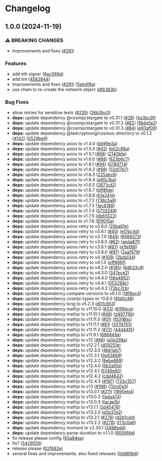 # Changelog

## 1.0.0 (2024-11-19)


### ⚠ BREAKING CHANGES

* Improvements and fixes ([#281](https://github.com/TedcryptoOrg/cosmos-signer/issues/281))

### Features

* add eth signer ([6ec066d](https://github.com/TedcryptoOrg/cosmos-signer/commit/6ec066dc85e3c73b8d7e5083b9a3068c584e5d62))
* add lint ([4582844](https://github.com/TedcryptoOrg/cosmos-signer/commit/4582844b9247cf5da2a2d1a02e3b01e20e94f433))
* Improvements and fixes ([#281](https://github.com/TedcryptoOrg/cosmos-signer/issues/281)) ([5ebdf8a](https://github.com/TedcryptoOrg/cosmos-signer/commit/5ebdf8a17d073f5f20e101d87dbf8a9bb7c95eb7))
* use chain to re-create the network object ([dfb383b](https://github.com/TedcryptoOrg/cosmos-signer/commit/dfb383b11dd799704ecae09adcff05242b848b91))


### Bug Fixes

* allow retries for sensitive tests ([#235](https://github.com/TedcryptoOrg/cosmos-signer/issues/235)) ([26b3bc0](https://github.com/TedcryptoOrg/cosmos-signer/commit/26b3bc093c849b2442c6096a86b5a056c8b0d519))
* **deps:** update dependency @cosmjs/stargate to v0.31.1 ([#28](https://github.com/TedcryptoOrg/cosmos-signer/issues/28)) ([4a3bc9f](https://github.com/TedcryptoOrg/cosmos-signer/commit/4a3bc9fe906de61279759b20a38eef8876458290))
* **deps:** update dependency @cosmjs/stargate to v0.31.2 ([#82](https://github.com/TedcryptoOrg/cosmos-signer/issues/82)) ([9bbe1a2](https://github.com/TedcryptoOrg/cosmos-signer/commit/9bbe1a2fb56fab9c2aa55e836383af2192a7b097))
* **deps:** update dependency @cosmjs/stargate to v0.31.3 ([#84](https://github.com/TedcryptoOrg/cosmos-signer/issues/84)) ([e93af09](https://github.com/TedcryptoOrg/cosmos-signer/commit/e93af09bc69c375310707403b6429dcfcca6f8f8))
* **deps:** update dependency @tedcryptoorg/cosmos-directory to v0.1.2 ([#142](https://github.com/TedcryptoOrg/cosmos-signer/issues/142)) ([0529be9](https://github.com/TedcryptoOrg/cosmos-signer/commit/0529be97eebf8b92c5edd3db3054a6ae20be50f1))
* **deps:** update dependency axios to v1.4.0 ([bb99e3a](https://github.com/TedcryptoOrg/cosmos-signer/commit/bb99e3a09879787970eac975cdaf3d58cfd009bb))
* **deps:** update dependency axios to v1.5.0 ([#42](https://github.com/TedcryptoOrg/cosmos-signer/issues/42)) ([b02c88a](https://github.com/TedcryptoOrg/cosmos-signer/commit/b02c88aacf1e936336f608cb1704836c16e15bea))
* **deps:** update dependency axios to v1.5.1 ([#68](https://github.com/TedcryptoOrg/cosmos-signer/issues/68)) ([2140bfe](https://github.com/TedcryptoOrg/cosmos-signer/commit/2140bfea8ee757b2866d03a24a90bb54ce592ef9))
* **deps:** update dependency axios to v1.6.0 ([#88](https://github.com/TedcryptoOrg/cosmos-signer/issues/88)) ([623b6c7](https://github.com/TedcryptoOrg/cosmos-signer/commit/623b6c7ceb412c8ac32b16b806ad4b1a36075260))
* **deps:** update dependency axios to v1.6.1 ([#94](https://github.com/TedcryptoOrg/cosmos-signer/issues/94)) ([0780714](https://github.com/TedcryptoOrg/cosmos-signer/commit/0780714525cb26d8f84692314b73c9fbc1dba5c7))
* **deps:** update dependency axios to v1.6.2 ([#98](https://github.com/TedcryptoOrg/cosmos-signer/issues/98)) ([52d17b7](https://github.com/TedcryptoOrg/cosmos-signer/commit/52d17b7d0102fe635059257b816da1e1d80c50f8))
* **deps:** update dependency axios to v1.6.3 ([225abc6](https://github.com/TedcryptoOrg/cosmos-signer/commit/225abc6490f24e501d216960c03ccfeaba087003))
* **deps:** update dependency axios to v1.6.4 ([e90c1ba](https://github.com/TedcryptoOrg/cosmos-signer/commit/e90c1ba239ed916a67dd4af375f10f96dab716d9))
* **deps:** update dependency axios to v1.6.5 ([2871cd2](https://github.com/TedcryptoOrg/cosmos-signer/commit/2871cd265dee73b8b5b42de8f7b18f9054d48bdb))
* **deps:** update dependency axios to v1.6.7 ([bff8fde](https://github.com/TedcryptoOrg/cosmos-signer/commit/bff8fdef62de07ed6151946d90980a74f5f592a6))
* **deps:** update dependency axios to v1.6.8 ([b1a241e](https://github.com/TedcryptoOrg/cosmos-signer/commit/b1a241eff81674ffee0e7d907cdcac237a5ffbe6))
* **deps:** update dependency axios to v1.7.2 ([738c5a9](https://github.com/TedcryptoOrg/cosmos-signer/commit/738c5a991db13eae4ca333e603c0ffd0f4392fe5))
* **deps:** update dependency axios to v1.7.3 ([1ec8188](https://github.com/TedcryptoOrg/cosmos-signer/commit/1ec81888fd048eda19e05929e7797506bfa9cf38))
* **deps:** update dependency axios to v1.7.4 ([5733249](https://github.com/TedcryptoOrg/cosmos-signer/commit/573324996bfb57a1930916d134d29a5a46edf2a7))
* **deps:** update dependency axios to v1.7.5 ([db65522](https://github.com/TedcryptoOrg/cosmos-signer/commit/db6552293981f190116b5c1d38e30e2a8237f43e))
* **deps:** update dependency axios to v1.7.6 ([91f015a](https://github.com/TedcryptoOrg/cosmos-signer/commit/91f015a0684c643aa39c5c01a43fa5e6312bbab7))
* **deps:** update dependency axios-retry to v3.6.0 ([20ba61e](https://github.com/TedcryptoOrg/cosmos-signer/commit/20ba61e9834a1e0ac7af5b9a43ee19ff5e1aa0eb))
* **deps:** update dependency axios-retry to v3.6.1 ([#40](https://github.com/TedcryptoOrg/cosmos-signer/issues/40)) ([e17bc4d](https://github.com/TedcryptoOrg/cosmos-signer/commit/e17bc4d4562205ae01c60c74f577ba6b2e6c0d9b))
* **deps:** update dependency axios-retry to v3.7.0 ([#45](https://github.com/TedcryptoOrg/cosmos-signer/issues/45)) ([8569273](https://github.com/TedcryptoOrg/cosmos-signer/commit/8569273e0446c1a7ef074aaf0489b9e1f2709703))
* **deps:** update dependency axios-retry to v3.8.0 ([#62](https://github.com/TedcryptoOrg/cosmos-signer/issues/62)) ([aeda87f](https://github.com/TedcryptoOrg/cosmos-signer/commit/aeda87fe605e89e90eb9a0c40d093db737a6572c))
* **deps:** update dependency axios-retry to v3.8.1 ([#87](https://github.com/TedcryptoOrg/cosmos-signer/issues/87)) ([e1fef88](https://github.com/TedcryptoOrg/cosmos-signer/commit/e1fef88da5eaf0d966584a871a9d718884bad06c))
* **deps:** update dependency axios-retry to v3.9.0 ([#97](https://github.com/TedcryptoOrg/cosmos-signer/issues/97)) ([2aaf879](https://github.com/TedcryptoOrg/cosmos-signer/commit/2aaf8791cded5175d31f7494d54db1c874c34318))
* **deps:** update dependency axios-retry to v4 ([#109](https://github.com/TedcryptoOrg/cosmos-signer/issues/109)) ([2bda134](https://github.com/TedcryptoOrg/cosmos-signer/commit/2bda1349d42cef4aac2e52e564dce6d7e1aadfc9))
* **deps:** update dependency axios-retry to v4.1.0 ([e1f866f](https://github.com/TedcryptoOrg/cosmos-signer/commit/e1f866f884baa7543b3af3cbb22c9f4f9545dae2))
* **deps:** update dependency axios-retry to v4.2.0 ([#185](https://github.com/TedcryptoOrg/cosmos-signer/issues/185)) ([8d633c8](https://github.com/TedcryptoOrg/cosmos-signer/commit/8d633c8e27105bfa1bcab65d569c423d38b3db58))
* **deps:** update dependency axios-retry to v4.3.0 ([347ece2](https://github.com/TedcryptoOrg/cosmos-signer/commit/347ece2ee20de6c94116eb4411d5602db5985a5d))
* **deps:** update dependency axios-retry to v4.4.0 ([56e4882](https://github.com/TedcryptoOrg/cosmos-signer/commit/56e4882abafa54e7279bebddf8fe9e4c05e01e96))
* **deps:** update dependency axios-retry to v4.4.1 ([053298c](https://github.com/TedcryptoOrg/cosmos-signer/commit/053298c2f346a6fcfe8443650dfbaeb8b7a29fde))
* **deps:** update dependency axios-retry to v4.4.2 ([73bc7cb](https://github.com/TedcryptoOrg/cosmos-signer/commit/73bc7cbc7537f0c99d8e8570598ab1b4c86b5701))
* **deps:** update dependency compare-versions to v6.1.0 ([18f8ec4](https://github.com/TedcryptoOrg/cosmos-signer/commit/18f8ec43eed57f014a282af10e36ef2cb6970c89))
* **deps:** update dependency cosmjs-types to ^0.8.0 ([8fd0c48](https://github.com/TedcryptoOrg/cosmos-signer/commit/8fd0c48286831f5d1841c859d062f7944b5efefb))
* **deps:** update dependency long to v5.2.3 ([d01c853](https://github.com/TedcryptoOrg/cosmos-signer/commit/d01c8537c5c548b3e401ae5b81ffbf98f771ee3e))
* **deps:** update dependency mathjs to v11.10.0 ([#33](https://github.com/TedcryptoOrg/cosmos-signer/issues/33)) ([81f8ece](https://github.com/TedcryptoOrg/cosmos-signer/commit/81f8ece70e35f3e0ed3e708d548f805ab5ac3ba0))
* **deps:** update dependency mathjs to v11.10.1 ([#48](https://github.com/TedcryptoOrg/cosmos-signer/issues/48)) ([d49779b](https://github.com/TedcryptoOrg/cosmos-signer/commit/d49779b957160368069ceadda86db6f5d4066eec))
* **deps:** update dependency mathjs to v11.11.0 ([#51](https://github.com/TedcryptoOrg/cosmos-signer/issues/51)) ([f5318bc](https://github.com/TedcryptoOrg/cosmos-signer/commit/f5318bc86fe1e15f56e6ef12411ad78f706b1f33))
* **deps:** update dependency mathjs to v11.11.1 ([#61](https://github.com/TedcryptoOrg/cosmos-signer/issues/61)) ([207d705](https://github.com/TedcryptoOrg/cosmos-signer/commit/207d7054242adf071d0f5e65764451a9c15bc06c))
* **deps:** update dependency mathjs to v11.11.2 ([#72](https://github.com/TedcryptoOrg/cosmos-signer/issues/72)) ([44d44f5](https://github.com/TedcryptoOrg/cosmos-signer/commit/44d44f5a0060f367097a2e5234b9f8b45c708777))
* **deps:** update dependency mathjs to v11.9.1 ([686849a](https://github.com/TedcryptoOrg/cosmos-signer/commit/686849abba15f2506ea624a64280f0352163142d))
* **deps:** update dependency mathjs to v12 ([#86](https://github.com/TedcryptoOrg/cosmos-signer/issues/86)) ([a0e298a](https://github.com/TedcryptoOrg/cosmos-signer/commit/a0e298ade95506dda252cbb83223024b53f1eb19))
* **deps:** update dependency mathjs to v12.2.1 ([d09251e](https://github.com/TedcryptoOrg/cosmos-signer/commit/d09251ebd164007043b5c42aec50230825cc90a7))
* **deps:** update dependency mathjs to v12.3.0 ([4bb1ab7](https://github.com/TedcryptoOrg/cosmos-signer/commit/4bb1ab7c7755fc54446a0217e5d250e327864351))
* **deps:** update dependency mathjs to v12.3.1 ([0e83869](https://github.com/TedcryptoOrg/cosmos-signer/commit/0e838697b1e7eb887ff8c070ce1f4d9aa9e2d20f))
* **deps:** update dependency mathjs to v12.3.2 ([9ebe669](https://github.com/TedcryptoOrg/cosmos-signer/commit/9ebe66998563aa198e7b5c8a2c45a8f0c473ca25))
* **deps:** update dependency mathjs to v12.4.0 ([6b2af0d](https://github.com/TedcryptoOrg/cosmos-signer/commit/6b2af0d526ccb8f6824da85c433b47945e4e333d))
* **deps:** update dependency mathjs to v12.4.1 ([5746e60](https://github.com/TedcryptoOrg/cosmos-signer/commit/5746e60a572ce47f04b83500e314012947498349))
* **deps:** update dependency mathjs to v12.4.2 ([cdd4642](https://github.com/TedcryptoOrg/cosmos-signer/commit/cdd46420d0fe7024a6f893363ea9a4cf2fa619b8))
* **deps:** update dependency mathjs to v12.4.3 ([#197](https://github.com/TedcryptoOrg/cosmos-signer/issues/197)) ([733c357](https://github.com/TedcryptoOrg/cosmos-signer/commit/733c357b7e0bc871e0300764bb4e7f657b0ac512))
* **deps:** update dependency mathjs to v13 ([#198](https://github.com/TedcryptoOrg/cosmos-signer/issues/198)) ([70cd1a3](https://github.com/TedcryptoOrg/cosmos-signer/commit/70cd1a3ed5bed8bd070d7305e37567df8c9993d5))
* **deps:** update dependency mathjs to v13.0.1 ([#211](https://github.com/TedcryptoOrg/cosmos-signer/issues/211)) ([1990eb4](https://github.com/TedcryptoOrg/cosmos-signer/commit/1990eb42aa41278717f9a84dc3d3878d38237119))
* **deps:** update dependency mathjs to v13.0.2 ([fada474](https://github.com/TedcryptoOrg/cosmos-signer/commit/fada4743134fcd0282deb67e00cd1bb25eb6caaf))
* **deps:** update dependency mathjs to v13.0.3 ([facae1b](https://github.com/TedcryptoOrg/cosmos-signer/commit/facae1b17a7f54f62b37f966e9062514f302274a))
* **deps:** update dependency mathjs to v13.1.1 ([5d45476](https://github.com/TedcryptoOrg/cosmos-signer/commit/5d4547610680fdd82f49f3e316c314096eeb492b))
* **deps:** update dependency mathjs to v13.2.0 ([e5b37e2](https://github.com/TedcryptoOrg/cosmos-signer/commit/e5b37e27480db2a18557aeb5a6e465e0e6ccfa6a))
* **deps:** update dependency mathjs to v13.2.1 ([#276](https://github.com/TedcryptoOrg/cosmos-signer/issues/276)) ([d2b1cdd](https://github.com/TedcryptoOrg/cosmos-signer/commit/d2b1cdd6fbcf83deb7dc17a318d918b4a7e70463))
* **deps:** update dependency mathjs to v13.2.2 ([#278](https://github.com/TedcryptoOrg/cosmos-signer/issues/278)) ([f73c0a6](https://github.com/TedcryptoOrg/cosmos-signer/commit/f73c0a6ef023359edf41f9c50e1505067cbcf320))
* **deps:** update dependency moment to v2.30.1 ([2498edd](https://github.com/TedcryptoOrg/cosmos-signer/commit/2498edd6e56ecd8ff77e700a7022ee8b0a8924be))
* **deps:** update dependency parse-duration to v1.1.0 ([9006f4d](https://github.com/TedcryptoOrg/cosmos-signer/commit/9006f4da5494cc258b1a2eb0b0632abd24bcf2fa))
* fix release please config ([93a84ea](https://github.com/TedcryptoOrg/cosmos-signer/commit/93a84eae5601a382347faa6ba190ce10c0270de5))
* fix? ([5429555](https://github.com/TedcryptoOrg/cosmos-signer/commit/542955509712fd859613e3bf8c140a672954106a))
* release please ([02f682e](https://github.com/TedcryptoOrg/cosmos-signer/commit/02f682e9b72418739815051a94fa8b95c08c3b46))
* several fixes and improvements. also fixed releases ([0dd89b6](https://github.com/TedcryptoOrg/cosmos-signer/commit/0dd89b6b13ce2fd2d19c783e61ad6e75b4580cac))
